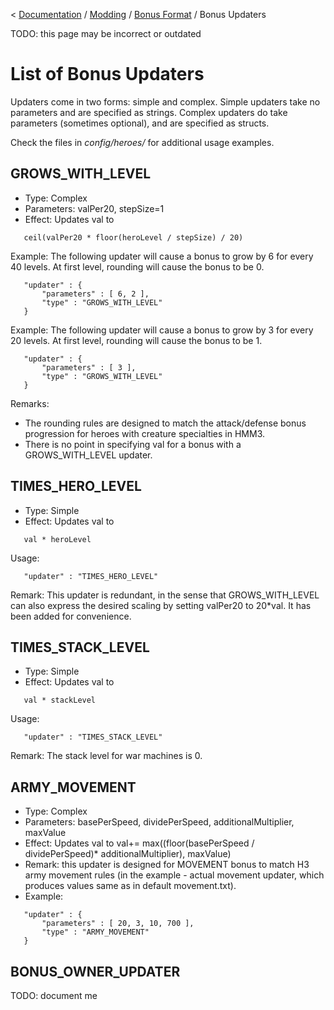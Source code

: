 < [Documentation](../../Readme.md) / [Modding](../Readme.md) / [Bonus Format](../Bonus_Format.md) / Bonus Updaters

TODO: this page may be incorrect or outdated

# List of Bonus Updaters

Updaters come in two forms: simple and complex. Simple updaters take no
parameters and are specified as strings. Complex updaters do take
parameters (sometimes optional), and are specified as structs.

Check the files in *config/heroes/* for additional usage examples.

## GROWS_WITH_LEVEL

-   Type: Complex
-   Parameters: valPer20, stepSize=1
-   Effect: Updates val to

`   ceil(valPer20 * floor(heroLevel / stepSize) / 20)`

Example: The following updater will cause a bonus to grow by 6 for every
40 levels. At first level, rounding will cause the bonus to be 0.

`   "updater" : {`  
`       "parameters" : [ 6, 2 ],`  
`       "type" : "GROWS_WITH_LEVEL"`  
`   }`

Example: The following updater will cause a bonus to grow by 3 for every
20 levels. At first level, rounding will cause the bonus to be 1.

`   "updater" : {`  
`       "parameters" : [ 3 ],`  
`       "type" : "GROWS_WITH_LEVEL"`  
`   }`

Remarks:

-   The rounding rules are designed to match the attack/defense bonus
    progression for heroes with creature specialties in HMM3.
-   There is no point in specifying val for a bonus with a
    GROWS_WITH_LEVEL updater.

## TIMES_HERO_LEVEL

-   Type: Simple
-   Effect: Updates val to

`   val * heroLevel`

Usage:

`   "updater" : "TIMES_HERO_LEVEL"`

Remark: This updater is redundant, in the sense that GROWS_WITH_LEVEL
can also express the desired scaling by setting valPer20 to 20\*val. It
has been added for convenience.

## TIMES_STACK_LEVEL

-   Type: Simple
-   Effect: Updates val to

`   val * stackLevel`

Usage:

`   "updater" : "TIMES_STACK_LEVEL"`

Remark: The stack level for war machines is 0.

## ARMY_MOVEMENT

-   Type: Complex
-   Parameters: basePerSpeed, dividePerSpeed, additionalMultiplier,
    maxValue
-   Effect: Updates val to val+= max((floor(basePerSpeed /
    dividePerSpeed)\* additionalMultiplier), maxValue)
-   Remark: this updater is designed for MOVEMENT bonus to match H3 army
    movement rules (in the example - actual movement updater, which
    produces values same as in default movement.txt).
-   Example:

`   "updater" : {`  
`       "parameters" : [ 20, 3, 10, 700 ],`  
`       "type" : "ARMY_MOVEMENT"`  
`   }`

## BONUS_OWNER_UPDATER

TODO: document me